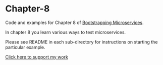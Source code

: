 # Chapter-8

Code and examples for Chapter 8 of [Bootstrapping Microservices](https://www.bootstrapping-microservices.com).

In chapter 8 you learn various ways to test microservices.

Please see README in each sub-directory for instructions on starting the particular example.

[Click here to support my work](https://www.codecapers.com.au/about#support-my-work)
